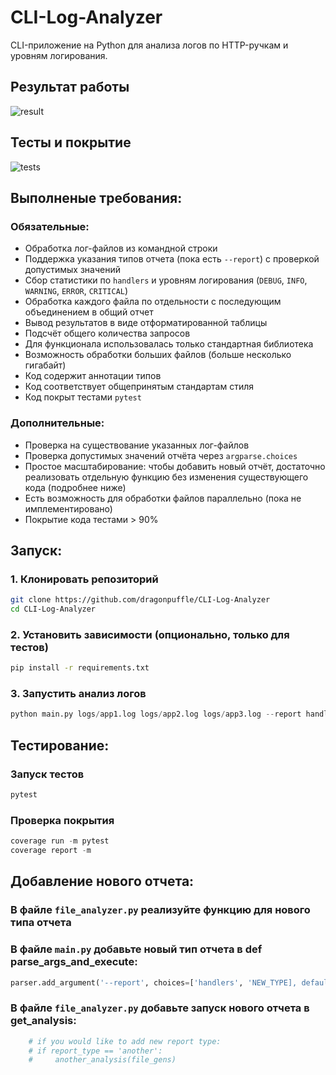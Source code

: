 # CLI-Log-Analyzer

CLI-приложение на Python для анализа логов по HTTP-ручкам и уровням логирования.  

## Результат работы

![result](https://github.com/user-attachments/assets/1c7d387c-9a71-40ae-9374-2f491d65e1c8)

## Тесты и покрытие

![tests](https://github.com/user-attachments/assets/c5fe5924-6a0b-48e9-9515-523c5f2d79bb)

## Выполненые требования:

### Обязательные:
- Обработка лог-файлов из командной строки
- Поддержка указания типов отчета (пока есть `--report`) с проверкой допустимых значений
- Сбор статистики по `handlers` и уровням логирования (`DEBUG`, `INFO`, `WARNING`, `ERROR`, `CRITICAL`)
- Обработка каждого файла по отдельности с последующим объединением в общий отчет
- Вывод результатов в виде отформатированной таблицы
- Подсчёт общего количества запросов
- Для функционала использовалась только стандартная библиотека
- Возможность обработки больших файлов (больше несколько гигабайт)
- Код содержит аннотации типов
- Код соответствует общепринятым стандартам стиля
- Код покрыт тестами `pytest`

### Дополнительные:
- Проверка на существование указанных лог-файлов
- Проверка допустимых значений отчёта через `argparse.choices`
- Простое масштабирование: чтобы добавить новый отчёт, достаточно реализовать отдельную функцию без изменения существующего кода (подробнее ниже)
- Есть возможность для обработки файлов параллельно (пока не имплементировано)
- Покрытие кода тестами > 90%

## Запуск:

### 1. Клонировать репозиторий

```bash
git clone https://github.com/dragonpuffle/CLI-Log-Analyzer
cd CLI-Log-Analyzer
```

### 2. Установить зависимости (опционально, только для тестов)

```bash
pip install -r requirements.txt
```

### 3. Запустить анализ логов

```python
python main.py logs/app1.log logs/app2.log logs/app3.log --report handlers
```

## Тестирование:

### Запуск тестов

```python
pytest
```

### Проверка покрытия

```python
coverage run -m pytest
coverage report -m
```

## Добавление нового отчета:

### В файле `file_analyzer.py` реализуйте функцию для нового типа отчета

### В файле `main.py` добавьте новый тип отчета в def parse_args_and_execute: 

```python
parser.add_argument('--report', choices=['handlers', 'NEW_TYPE], default='handlers', help='Type of the report')
```
### В файле `file_analyzer.py` добавьте запуск нового отчета в get_analysis: 

```python
    # if you would like to add new report type:
    # if report_type == 'another':
    #     another_analysis(file_gens)
```
